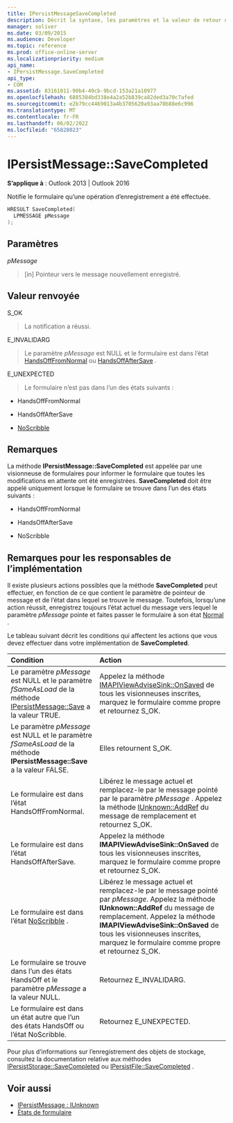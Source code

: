 ```yaml
---
title: IPersistMessageSaveCompleted
description: Décrit la syntaxe, les paramètres et la valeur de retour d’IPersistMessage SaveCompleted, qui avertit le formulaire qu’une opération d’enregistrement a été effectuée.
manager: soliver
ms.date: 03/09/2015
ms.audience: Developer
ms.topic: reference
ms.prod: office-online-server
ms.localizationpriority: medium
api_name:
- IPersistMessage.SaveCompleted
api_type:
- COM
ms.assetid: 83161011-90b4-49cb-9bcd-153a21a10977
ms.openlocfilehash: 6885384bd338e4a2a52b839ca82ded3a70c7afed
ms.sourcegitcommit: e2b79cc4469013a4b3705620a93aa70b88e6c996
ms.translationtype: MT
ms.contentlocale: fr-FR
ms.lasthandoff: 06/02/2022
ms.locfileid: "65828023"
---
```

# <a name="ipersistmessagesavecompleted"></a>IPersistMessage::SaveCompleted

**S’applique à** : Outlook 2013 | Outlook 2016 
  
Notifie le formulaire qu’une opération d’enregistrement a été effectuée. 
  
```cpp
HRESULT SaveCompleted(
  LPMESSAGE pMessage
);
```

## <a name="parameters"></a>Paramètres

_pMessage_
  
> [in] Pointeur vers le message nouvellement enregistré.
    
## <a name="return-value"></a>Valeur renvoyée

S_OK 
  
> La notification a réussi.
    
E_INVALIDARG 
  
> Le paramètre  _pMessage_ est NULL et le formulaire est dans l’état [HandsOffFromNormal](handsofffromnormal-state.md) ou [HandsOffAfterSave](handsoffaftersave-state.md) . 
    
E_UNEXPECTED 
  
> Le formulaire n’est pas dans l’un des états suivants :
    
   - HandsOffFromNormal
    
   - HandsOffAfterSave
    
   - [NoScribble](noscribble-state.md)
    
## <a name="remarks"></a>Remarques

La méthode **IPersistMessage::SaveCompleted** est appelée par une visionneuse de formulaires pour informer le formulaire que toutes les modifications en attente ont été enregistrées. **SaveCompleted** doit être appelé uniquement lorsque le formulaire se trouve dans l’un des états suivants : 
  
- HandsOffFromNormal
    
- HandsOffAfterSave
    
- NoScribble
    
## <a name="notes-to-implementers"></a>Remarques pour les responsables de l’implémentation

Il existe plusieurs actions possibles que la méthode **SaveCompleted** peut effectuer, en fonction de ce que contient le paramètre de pointeur de message et de l’état dans lequel se trouve le message. Toutefois, lorsqu’une action réussit, enregistrez toujours l’état actuel du message vers lequel le paramètre  _pMessage_ pointe et faites passer le formulaire à son état [Normal](normal-state.md) . 
  
Le tableau suivant décrit les conditions qui affectent les actions que vous devez effectuer dans votre implémentation de **SaveCompleted**.
  
|**Condition**|**Action**|
|:-----|:-----|
|Le paramètre  _pMessage_ est NULL et le paramètre  _fSameAsLoad_ de la méthode [IPersistMessage::Save](ipersistmessage-save.md) a la valeur TRUE. |Appelez la méthode [IMAPIViewAdviseSink::OnSaved](imapiviewadvisesink-onsaved.md) de tous les visionneuses inscrites, marquez le formulaire comme propre et retournez S_OK. |
|Le paramètre  _pMessage_ est NULL et le paramètre  _fSameAsLoad_ de la méthode **IPersistMessage::Save** a la valeur FALSE. |Elles retournent S_OK. |
|Le formulaire est dans l’état HandsOffFromNormal. |Libérez le message actuel et remplacez-le par le message pointé par le paramètre  _pMessage_ . Appelez la méthode [IUnknown::AddRef](https://msdn.microsoft.com/library/b4316efd-73d4-4995-b898-8025a316ba63%28Office.15%29.aspx) du message de remplacement et retournez S_OK. |
|Le formulaire est dans l’état HandsOffAfterSave. |Appelez la méthode **IMAPIViewAdviseSink::OnSaved** de tous les visionneuses inscrites, marquez le formulaire comme propre et retournez S_OK. |
|Le formulaire est dans l’état [NoScribble](noscribble-state.md) . |Libérez le message actuel et remplacez-le par le message pointé par  _pMessage_. Appelez la méthode **IUnknown::AddRef** du message de remplacement. Appelez la méthode **IMAPIViewAdviseSink::OnSaved** de tous les visionneuses inscrites, marquez le formulaire comme propre et retournez S_OK. |
|Le formulaire se trouve dans l’un des états HandsOff et le paramètre  _pMessage_ a la valeur NULL. |Retournez E_INVALIDARG. |
|Le formulaire est dans un état autre que l’un des états HandsOff ou l’état NoScribble. |Retournez E_UNEXPECTED. |
   
Pour plus d’informations sur l’enregistrement des objets de stockage, consultez la documentation relative aux méthodes [IPersistStorage::SaveCompleted](/windows/desktop/api/objidl/nf-objidl-ipersiststorage-savecompleted) ou [IPersistFile::SaveCompleted](/windows/desktop/api/objidl/nf-objidl-ipersistfile-savecompleted) . 
  
## <a name="see-also"></a>Voir aussi

- [IPersistMessage : IUnknown](ipersistmessageiunknown.md)
- [États de formulaire](form-states.md)

